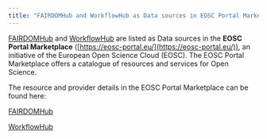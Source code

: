 ```yaml
---
title: "FAIRDOMHub and WorkflowHub as Data sources in EOSC Portal Marketplace"
---
```


[FAIRDOMHub](/fairdomhub) and [WorkflowHub](/workflowhub) are listed as Data sources in the **EOSC Portal Marketplace** 
([https://eosc-portal.eu/](https://eosc-portal.eu/)), an initiative of the European Open Science Cloud (EOSC). 
The EOSC Portal Marketplace offers a catalogue of resources and services for Open Science.


The resource and provider details in the EOSC Portal Marketplace can be found here:

[FAIRDOMHub](https://marketplace.eosc-portal.eu/datasources/eosc.hits.901e9baaa76d72017ebd7dfd93436caf)

[WorkflowHub](https://marketplace.eosc-portal.eu/datasources/eosc.elixir-uk.5126ffcc8e23f65bbbe219d36128f2c8)

